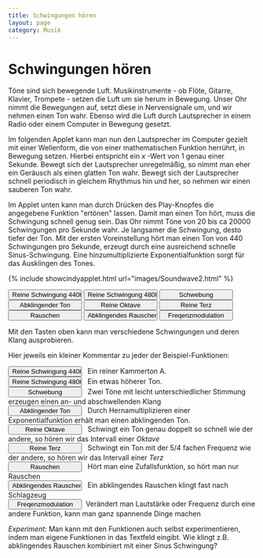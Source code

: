 ```yaml
---
title: Schwingungen hören
layout: page
category: Musik
---
```



# Schwingungen hören

<script language="JavaScript" type="text/javascript">
		function doScript(c)
		{
			cdy.evokeCS(c);
		};
               cc='"';
</script>


Töne sind sich bewegende Luft. Musikinstrumente - ob Flöte, Gitarre, Klavier, Trompete - setzen die Luft um sie herum in Bewegung.
Unser Ohr nimmt die Bewegungen auf, setzt diese in Nervensignale um, und wir nehmen einen Ton wahr.
Ebenso wird die Luft durch Lautsprecher in einem Radio oder einem Computer in Bewegung gesetzt.

Im folgenden Applet kann man nun den Lautsprecher im Computer gezielt mit einer Wellenform, die
von einer mathematischen Funktion herrührt, in Bewegung setzen. Hierbei entspricht ein _x_ -Wert von 1 genau einer Sekunde.
Bewegt sich der Lautsprecher unregelmäßig, so nimmt man eher ein Geräusch als einen glatten Ton wahr.
Bewegt sich der Lautsprecher schnell periodisch in gleichem Rhythmus hin und her, so nehmen wir einen sauberen Ton wahr.

Im Applet unten kann man durch Drücken des Play-Knopfes die angegebene Funktion "ertönen" lassen.
Damit man einen Ton hört, muss die Schwingung schnell genug sein. Das Ohr nimmt Töne von
20 bis ca 20000 Schwingungen pro Sekunde wahr. Je langsamer die Schwingung, desto tiefer der Ton.
Mit der ersten Voreinstellung hört man einen Ton von 440 Schwingungen pro Sekunde, erzeugt durch eine ausreichend
schnelle Sinus-Schwingung. Eine hinzumultiplizierte Exponentialfunktion sorgt für das Ausklingen des Tones.

{% include showcindyapplet.html url="images/Soundwave2.html" %}


<script type="text/javascript">
var statement=new Array()
statement[0]='(Text0.val="sin(440*x*2*pi)";)'
statement[1]='(Text0.val="sin(480*x*2*pi)";)'
statement[2]='(Text0.val="sin(440*x*2*pi)/2+sin(442*x*2*pi)/2";)'
statement[3]='(Text0.val="sin(440*x*2*pi)*exp(-3*x)";)'
statement[4]='(Text0.val="sin(440*x*2*pi)/2+sin(880*x*2*pi)/2";)'
statement[5]='(Text0.val="sin(440*x*2*pi)/2+sin(440*5/4*x*2*pi)/2";)'
statement[6]='(Text0.val="sin(440*x*2*pi*sin(x))";)'
statement[7]='(Text0.val="random()";)'
statement[8]='(Text0.val="random()*exp(-x*3)";)'
</script>
 <input type="button" value="Reine Schwingung 440Hz" style="width: 150px;" onclick="doScript(statement[0])" />
 <input type="button" value="Reine Schwingung 480Hz" style="width: 150px;" onclick="doScript(statement[1])" />
 <input type="button" value="Schwebung" style="width: 150px;" onclick="doScript(statement[2])" /><br />
 <input type="button" value="Abklingender Ton" style="width: 150px;" onclick="doScript(statement[3])" />
 <input type="button" value="Reine Oktave" style="width: 150px;" onclick="doScript(statement[4])" />
 <input type="button" value="Reine Terz" style="width: 150px;" onclick="doScript(statement[5])" /><br />
 <input type="button" value="Rauschen" style="width: 150px;" onclick="doScript(statement[7])" />
 <input type="button" value="Abklingendes Rauschen" style="width: 150px;" onclick="doScript(statement[8])" />
 <input type="button" value="Freqenzmodulation" style="width: 150px;" onclick="doScript(statement[6])" /><br />

Mit den Tasten oben kann man verschiedene Schwingungen und deren Klang ausprobieren.

Hier jeweils ein kleiner Kommentar zu jeder der Beispiel-Funktionen:

 <input type="button" value="Reine Schwingung 440Hz" style="width: 150px;" onclick="doScript(statement[0])" /> &nbsp; Ein reiner Kammerton A.<br />
<input type="button" value="Reine Schwingung 480Hz" style="width: 150px;" onclick="doScript(statement[1])" /> &nbsp; Ein etwas höherer Ton.<br />
 <input type="button" value="Schwebung" style="width: 150px;" onclick="doScript(statement[2])" /> &nbsp; Zwei Töne mit leicht unterschiedlicher Stimmung erzeugen einen an- und abschwellenden Klang<br />
 <input type="button" value="Abklingender Ton" style="width: 150px;" onclick="doScript(statement[3])" /> &nbsp; Durch Hernamultiplizieren einer Exponentialfunktion erhält man einen abklingenden Ton.<br />
 <input type="button" value="Reine Oktave" style="width: 150px;" onclick="doScript(statement[4])" /> &nbsp; Schwingt ein Ton genau doppelt so schnell wie der andere, so hören wir das Intervall einer _Oktave_ <br />
 <input type="button" value="Reine Terz" style="width: 150px;" onclick="doScript(statement[5])" /> &nbsp; Schwingt ein Ton mit der 5/4 fachen Frequenz wie der andere, so hören wir das Intervall einer _Terz_ <br />
 <input type="button" value="Rauschen" style="width: 150px;" onclick="doScript(statement[7])" /> &nbsp; Hört man eine Zufallsfunktion, so hört man nur Rauschen<br />
 <input type="button" value="Abklingendes Rauschen" style="width: 150px;" onclick="doScript(statement[8])" /> &nbsp; Ein abklingendes Rauschen klingt fast nach Schlagzeug<br />
 <input type="button" value="Freqenzmodulation" style="width: 150px;" onclick="doScript(statement[6])" />&nbsp; Verändert man Lautstärke oder Frequenz durch eine andere Funktion, kann man ganz spannende Dinge machen<br />


*Experiment:* Man kann mit den Funktionen auch selbst experimentieren, indem man eigene Funktionen in das Textfeld eingibt. Wie klingt z.B. abklingendes Rauschen kombiniert mit einer Sinus Schwingung?
